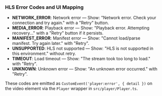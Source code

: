 ### HLS Error Codes and UI Mapping

- **NETWORK_ERROR**: Network error — Show: "Network error. Check your connection and try again." with a "Retry" button.
- **MEDIA_ERROR**: Playback error — Show: "Playback error. Attempting recovery..." with a "Retry" button if it persists.
- **MANIFEST_ERROR**: Manifest error — Show: "Cannot load/parse manifest. Try again later." with "Retry".
- **UNSUPPORTED**: HLS not supported — Show: "HLS is not supported in this environment." without retry.
- **TIMEOUT**: Load timeout — Show: "The stream took too long to load." with "Retry".
- **UNKNOWN**: Unknown error — Show: "An unknown error occurred." with "Retry".

These codes are emitted as `CustomEvent('player:error', { detail })` on the video element via the `Player` wrapper in `src/player/Player.ts`.
